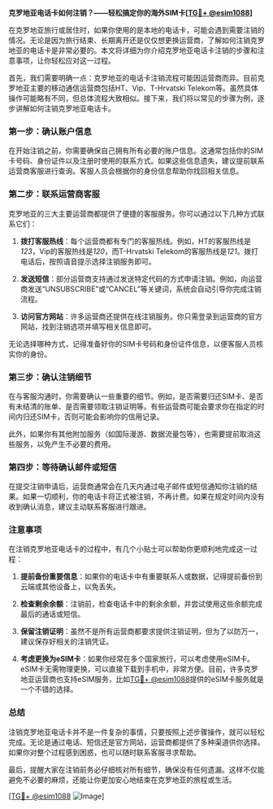 **克罗地亚电话卡如何注销？——轻松搞定你的海外SIM卡[[TG💪+ @esim1088](https://t.me/s/esim1088)]**

在克罗地亚旅行或居住时，如果你使用的是本地的电话卡，可能会遇到需要注销的情况。无论是因为旅行结束、长期离开还是仅仅想更换运营商，了解如何注销克罗地亚的电话卡是非常必要的。本文将详细为你介绍克罗地亚电话卡注销的步骤和注意事项，让你轻松应对这一过程。

首先，我们需要明确一点：克罗地亚的电话卡注销流程可能因运营商而异。目前克罗地亚主要的移动通信运营商包括HT、Vip、T-Hrvatski Telekom等。虽然具体操作可能略有不同，但总体流程大致相似。接下来，我们将以常见的步骤为例，逐步讲解如何注销克罗地亚电话卡。

### 第一步：确认账户信息

在开始注销之前，你需要确保自己拥有所有必要的账户信息。这通常包括你的SIM卡号码、身份证件以及注册时使用的联系方式。如果这些信息遗失，建议提前联系运营商客服进行查询。客服人员会根据你的身份信息帮助你找回相关信息。

### 第二步：联系运营商客服

克罗地亚的三大主要运营商都提供了便捷的客服服务。你可以通过以下几种方式联系它们：

1. **拨打客服热线**：每个运营商都有专门的客服热线。例如，HT的客服热线是*123*，Vip的客服热线是*120*，而T-Hrvatski Telekom的客服热线是*121*。拨打电话后，按照语音提示选择注销服务即可。
   
2. **发送短信**：部分运营商支持通过发送特定代码的方式申请注销。例如，向运营商发送“UNSUBSCRIBE”或“CANCEL”等关键词，系统会自动引导你完成注销流程。

3. **访问官方网站**：许多运营商还提供在线注销服务。你只需登录到运营商的官方网站，找到注销选项并填写相关信息即可。

无论选择哪种方式，记得准备好你的SIM卡号码和身份证件信息，以便客服人员核实你的身份。

### 第三步：确认注销细节

在与客服沟通时，你需要确认一些重要的细节。例如，是否需要归还SIM卡、是否有未结清的账单、是否需要领取注销证明等。有些运营商可能会要求你在指定的时间内归还SIM卡，否则可能会影响你的信用记录。

此外，如果你有其他附加服务（如国际漫游、数据流量包等），也需要提前取消这些服务，以免产生不必要的费用。

### 第四步：等待确认邮件或短信

在提交注销申请后，运营商通常会在几天内通过电子邮件或短信通知你注销的结果。如果一切顺利，你的电话卡将正式被注销，不再计费。如果在规定时间内没有收到确认消息，建议主动联系客服进行跟进。

### 注意事项

在注销克罗地亚电话卡的过程中，有几个小贴士可以帮助你更顺利地完成这一过程：

1. **提前备份重要信息**：如果你的电话卡中有重要联系人或数据，记得提前备份到云端或其他设备上，以免丢失。

2. **检查剩余余额**：注销前，检查电话卡中的剩余余额，并尝试使用这些余额完成最后的通话或短信。

3. **保留注销证明**：虽然不是所有运营商都要求提供注销证明，但为了以防万一，建议保存好相关的注销凭证。

4. **考虑更换为eSIM卡**：如果你经常在多个国家旅行，可以考虑使用eSIM卡。eSIM卡无需物理更换，可以直接下载到手机中，非常方便。目前，许多克罗地亚运营商也支持eSIM服务，比如[TG💪+ @esim1088](https://t.me/s/esim1088)提供的eSIM卡服务就是一个不错的选择。

### 总结

注销克罗地亚电话卡并不是一件复杂的事情，只要按照上述步骤操作，就可以轻松完成。无论是通过电话、短信还是官方网站，运营商都提供了多种渠道供你选择。如果你对整个过程感到困惑，也可以随时联系客服寻求帮助。

最后，提醒大家在注销前务必仔细核对所有细节，确保没有任何遗漏。这样不仅能避免不必要的麻烦，还能让你更加安心地结束在克罗地亚的旅程或生活。

[[TG💪+ @esim1088](https://t.me/s/esim1088) ![Image](https://i.postimg.cc/4NQfJmqS/Snipaste-2025-05-13-00-14-12.png)]